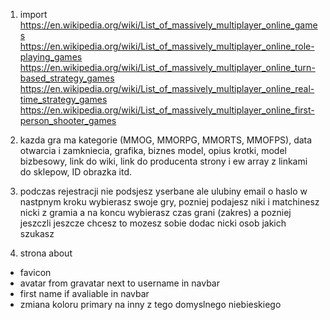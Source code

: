1) import
https://en.wikipedia.org/wiki/List_of_massively_multiplayer_online_games
https://en.wikipedia.org/wiki/List_of_massively_multiplayer_online_role-playing_games
https://en.wikipedia.org/wiki/List_of_massively_multiplayer_online_turn-based_strategy_games
https://en.wikipedia.org/wiki/List_of_massively_multiplayer_online_real-time_strategy_games
https://en.wikipedia.org/wiki/List_of_massively_multiplayer_online_first-person_shooter_games
2) kazda gra ma kategorie (MMOG, MMORPG, MMORTS, MMOFPS), data otwarcia i zamkniecia, grafika, biznes model, opius krotki, model bizbesowy, link do wiki, link do producenta strony i ew array z linkami do sklepow, ID obrazka itd.

3) podczas rejestracji nie podsjesz yserbane ale ulubiny email o haslo
w nastpnym kroku wybierasz swoje gry, pozniej podajesz niki i matchinesz nicki z gramia
a na koncu wybierasz czas grani (zakres)
a pozniej jeszczli jeszcze chcesz to  mozesz sobie dodac nicki osob jakich szukasz

4) strona about

* favicon
* avatar from gravatar next to username in navbar
* first name if avaliable in navbar
* zmiana koloru primary na inny z tego domyslnego niebieskiego
